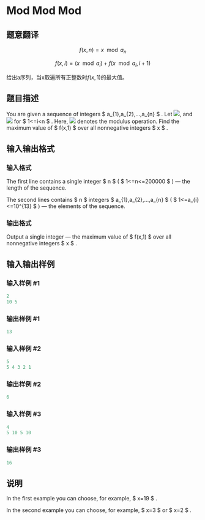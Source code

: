 # Mod Mod Mod

## 题意翻译

$$f(x,n) = x \mod a_n$$

$$f(x,i) = ( x \mod a_i ) + f(x \mod a_i,i+1)$$

给出a序列，当x取遍所有正整数时$f(x,1)$的最大值。

## 题目描述

You are given a sequence of integers $ a_{1},a_{2},...,a_{n} $ . Let ![](https://cdn.luogu.com.cn/upload/vjudge_pic/CF889E/babd3332060a4ee6973a9fa3f688c744930d9a0a.png), and ![](https://cdn.luogu.com.cn/upload/vjudge_pic/CF889E/3a61ca4726dc1db34df92b20859e100704661de5.png) for $ 1<=i&lt;n $ . Here, ![](https://cdn.luogu.com.cn/upload/vjudge_pic/CF889E/609a42354b344d4b30f3720c48d42a71dbe37fb8.png) denotes the modulus operation. Find the maximum value of $ f(x,1) $ over all nonnegative integers $ x $ .

## 输入输出格式

### 输入格式

The first line contains a single integer $ n $ ( $ 1<=n<=200000 $ ) — the length of the sequence.

The second lines contains $ n $ integers $ a_{1},a_{2},...,a_{n} $ ( $ 1<=a_{i}<=10^{13} $ ) — the elements of the sequence.

### 输出格式

Output a single integer — the maximum value of $ f(x,1) $ over all nonnegative integers $ x $ .

## 输入输出样例

### 输入样例 #1

```cpp
2
10 5

```
### 输出样例 #1

```cpp
13

```
### 输入样例 #2

```cpp
5
5 4 3 2 1

```
### 输出样例 #2

```cpp
6

```
### 输入样例 #3

```cpp
4
5 10 5 10

```
### 输出样例 #3

```cpp
16

```
## 说明

In the first example you can choose, for example, $ x=19 $ .

In the second example you can choose, for example, $ x=3 $ or $ x=2 $ .

